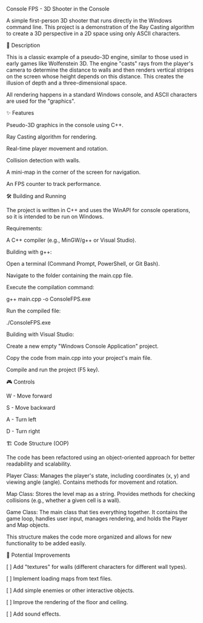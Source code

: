 Console FPS - 3D Shooter in the Console

A simple first-person 3D shooter that runs directly in the Windows command line. This project is a demonstration of the Ray Casting algorithm to create a 3D perspective in a 2D space using only ASCII characters.

📜 Description

This is a classic example of a pseudo-3D engine, similar to those used in early games like Wolfenstein 3D. The engine "casts" rays from the player's camera to determine the distance to walls and then renders vertical stripes on the screen whose height depends on this distance. This creates the illusion of depth and a three-dimensional space.

All rendering happens in a standard Windows console, and ASCII characters are used for the "graphics".

✨ Features

Pseudo-3D graphics in the console using C++.

Ray Casting algorithm for rendering.

Real-time player movement and rotation.

Collision detection with walls.

A mini-map in the corner of the screen for navigation.

An FPS counter to track performance.

🛠️ Building and Running

The project is written in C++ and uses the WinAPI for console operations, so it is intended to be run on Windows.

Requirements:

A C++ compiler (e.g., MinGW/g++ or Visual Studio).

Building with g++:

Open a terminal (Command Prompt, PowerShell, or Git Bash).

Navigate to the folder containing the main.cpp file.

Execute the compilation command:

g++ main.cpp -o ConsoleFPS.exe


Run the compiled file:

./ConsoleFPS.exe


Building with Visual Studio:

Create a new empty "Windows Console Application" project.

Copy the code from main.cpp into your project's main file.

Compile and run the project (F5 key).

🎮 Controls

W - Move forward

S - Move backward

A - Turn left

D - Turn right

🏗️ Code Structure (OOP)

The code has been refactored using an object-oriented approach for better readability and scalability.

Player Class: Manages the player's state, including coordinates (x, y) and viewing angle (angle). Contains methods for movement and rotation.

Map Class: Stores the level map as a string. Provides methods for checking collisions (e.g., whether a given cell is a wall).

Game Class: The main class that ties everything together. It contains the game loop, handles user input, manages rendering, and holds the Player and Map objects.

This structure makes the code more organized and allows for new functionality to be added easily.

🚀 Potential Improvements

[ ] Add "textures" for walls (different characters for different wall types).

[ ] Implement loading maps from text files.

[ ] Add simple enemies or other interactive objects.

[ ] Improve the rendering of the floor and ceiling.

[ ] Add sound effects.
